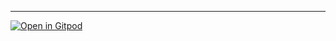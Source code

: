 
---
<!-- The text above the `---` will become the commit message when your
PR is merged. Please leave a blank newline before the `---`, otherwise
GitHub will format the text above it as a title.

For details on the "pull request lifecycle" in mathlib, please see:
https://leanprover-community.github.io/contribute/index.html

In particular, note that most reviewers will only notice your PR
if it passes the continuous integration checks, and is labeled with `awaiting-review`.
Please ask for help on https://leanprover.zulipchat.com if needed.

To indicate co-authors, include lines at the bottom of the commit message
(that is, before the `---`) using the following format:

Co-authored-by: Author Name <author@email.com>

Any other comments you want to keep out of the PR commit should go
below the `---`, and placed outside this HTML comment, or else they
will be invisible to reviewers.

If this PR depends on other PRs, please list them below this comment,
using the following format:
- [ ] depends on: #abc [optional extra text]
- [ ] depends on: #xyz [optional extra text]
-->

[![Open in Gitpod](https://gitpod.io/button/open-in-gitpod.svg)](https://gitpod.io/from-referrer/)
